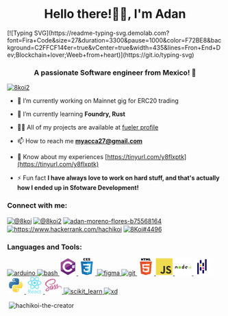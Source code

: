 <h1 align="center">Hello there!🧛‍♀️, I'm Adan</h1>
[![Typing SVG](https://readme-typing-svg.demolab.com?font=Fira+Code&size=27&duration=3300&pause=1000&color=F72BE8&background=C2FFCF14&center=true&vCenter=true&width=435&lines=Fron+End+Dev;Blockchain+lover;Weeb+from+heart)](https://git.io/typing-svg)
<h3 align="center">A passionate Software engineer from Mexico! 🦅</h3>

<p align="left"> <a href="https://twitter.com/8koi2" target="blank"><img src="https://img.shields.io/twitter/follow/8koi2?logo=twitter&style=for-the-badge" alt="8koi2" /></a> </p>

- 🔭 I’m currently working on Mainnet gig for ERC20 trading

- 🌱 I’m currently learning **Foundry, Rust**

- 👨‍💻 All of my projects are available at [fueler profile](https://fueler.io/hachikoi)

- 📫 How to reach me **myacca27@gmail.com**

- 📄 Know about my experiences [https://tinyurl.com/y8flxptk](https://tinyurl.com/y8flxptk)

- ⚡ Fun fact **I have always love to work on hard stuff, and that's actually how I ended up in Sfotware Development!**

<h3 align="left">Connect with me:</h3>
<p align="left">
<a href="https://dev.to/8koi" target="blank"><img align="center" src="https://raw.githubusercontent.com/rahuldkjain/github-profile-readme-generator/master/src/images/icons/Social/devto.svg" alt="@8koi" height="30" width="40" /></a>
<a href="https://twitter.com/8koi2" target="blank"><img align="center" src="https://raw.githubusercontent.com/rahuldkjain/github-profile-readme-generator/master/src/images/icons/Social/twitter.svg" alt="@8koi2" height="30" width="40" /></a>
<a href="https://linkedin.com/in/adan-moreno-flores-b75568164" target="blank"><img align="center" src="https://raw.githubusercontent.com/rahuldkjain/github-profile-readme-generator/master/src/images/icons/Social/linked-in-alt.svg" alt="adan-moreno-flores-b75568164" height="30" width="40" /></a>
<a href="https://www.hackerrank.com/https://www.hackerrank.com/hachikoi" target="blank"><img align="center" src="https://raw.githubusercontent.com/rahuldkjain/github-profile-readme-generator/master/src/images/icons/Social/hackerrank.svg" alt="https://www.hackerrank.com/hachikoi" height="30" width="40" /></a>
<a href="https://discord.gg/8Koi#4496" target="blank"><img align="center" src="https://raw.githubusercontent.com/rahuldkjain/github-profile-readme-generator/master/src/images/icons/Social/discord.svg" alt="8Koi#4496" height="30" width="40" /></a>
</p>

<h3 align="left">Languages and Tools:</h3>
<p align="left"> <a href="https://www.arduino.cc/" target="_blank" rel="noreferrer"> <img src="https://cdn.worldvectorlogo.com/logos/arduino-1.svg" alt="arduino" width="40" height="40"/> </a> <a href="https://www.gnu.org/software/bash/" target="_blank" rel="noreferrer"> <img src="https://www.vectorlogo.zone/logos/gnu_bash/gnu_bash-icon.svg" alt="bash" width="40" height="40"/> </a> <a href="https://www.w3schools.com/cs/" target="_blank" rel="noreferrer"> <img src="https://raw.githubusercontent.com/devicons/devicon/master/icons/csharp/csharp-original.svg" alt="csharp" width="40" height="40"/> </a> <a href="https://www.w3schools.com/css/" target="_blank" rel="noreferrer"> <img src="https://raw.githubusercontent.com/devicons/devicon/master/icons/css3/css3-original-wordmark.svg" alt="css3" width="40" height="40"/> </a> <a href="https://www.figma.com/" target="_blank" rel="noreferrer"> <img src="https://www.vectorlogo.zone/logos/figma/figma-icon.svg" alt="figma" width="40" height="40"/> </a> <a href="https://git-scm.com/" target="_blank" rel="noreferrer"> <img src="https://www.vectorlogo.zone/logos/git-scm/git-scm-icon.svg" alt="git" width="40" height="40"/> </a> <a href="https://www.w3.org/html/" target="_blank" rel="noreferrer"> <img src="https://raw.githubusercontent.com/devicons/devicon/master/icons/html5/html5-original-wordmark.svg" alt="html5" width="40" height="40"/> </a> <a href="https://developer.mozilla.org/en-US/docs/Web/JavaScript" target="_blank" rel="noreferrer"> <img src="https://raw.githubusercontent.com/devicons/devicon/master/icons/javascript/javascript-original.svg" alt="javascript" width="40" height="40"/> </a> <a href="https://nodejs.org" target="_blank" rel="noreferrer"> <img src="https://raw.githubusercontent.com/devicons/devicon/master/icons/nodejs/nodejs-original-wordmark.svg" alt="nodejs" width="40" height="40"/> </a> <a href="https://pandas.pydata.org/" target="_blank" rel="noreferrer"> <img src="https://raw.githubusercontent.com/devicons/devicon/2ae2a900d2f041da66e950e4d48052658d850630/icons/pandas/pandas-original.svg" alt="pandas" width="40" height="40"/> </a> <a href="https://www.python.org" target="_blank" rel="noreferrer"> <img src="https://raw.githubusercontent.com/devicons/devicon/master/icons/python/python-original.svg" alt="python" width="40" height="40"/> </a> <a href="https://reactjs.org/" target="_blank" rel="noreferrer"> <img src="https://raw.githubusercontent.com/devicons/devicon/master/icons/react/react-original-wordmark.svg" alt="react" width="40" height="40"/> </a> <a href="https://sass-lang.com" target="_blank" rel="noreferrer"> <img src="https://raw.githubusercontent.com/devicons/devicon/master/icons/sass/sass-original.svg" alt="sass" width="40" height="40"/> </a> <a href="https://scikit-learn.org/" target="_blank" rel="noreferrer"> <img src="https://upload.wikimedia.org/wikipedia/commons/0/05/Scikit_learn_logo_small.svg" alt="scikit_learn" width="40" height="40"/> </a> <a href="https://www.adobe.com/products/xd.html" target="_blank" rel="noreferrer"> <img src="https://cdn.worldvectorlogo.com/logos/adobe-xd.svg" alt="xd" width="40" height="40"/> </a> </p>

<p>&nbsp;<img align="center" src="https://github-readme-stats.vercel.app/api?username=hachikoi-the-creator&show_icons=true&locale=en" alt="hachikoi-the-creator" /></p>
